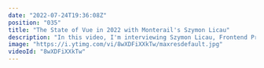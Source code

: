 ```yaml
---
date: "2022-07-24T19:36:08Z"
position: "035"
title: "The State of Vue in 2022 with Monterail's Szymon Licau"
description: "In this video, I'm interviewing Szymon Licau, Frontend Principal Engineer at Monterail, about the State of #Vue in 2022. Monterail has created this report for the last four years, and they are always on the top of their game. It's an exciting read!\n\nGet the report here: https://hi.monterail.co/3NuLjRr\n\nFollow Szymon here:\nhttps://twitter.com/szymon_licau\n\nFollow me here:\nWebsite: https://timbenniks.dev\nTwitter: https://twitter.com/timbenniks\nGithub: https://github.com/timbenniks"
image: "https://i.ytimg.com/vi/8wXDFiXXkTw/maxresdefault.jpg"
videoId: "8wXDFiXXkTw"
---
```


